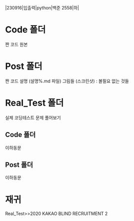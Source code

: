 
|230916|입출력|python|백준 2558|하|



# Code 폴더

짠 코드 원본

# Post 폴더

짠 코드 설명 (설명%.md 파일)
그림들 (스크린샷) : 볼필요 없는 것들

# Real_Test 폴더

실제 코딩테스트 문제 풀어보기

## Code 폴더

이하동문

## Post 폴더

이하동문

# 재귀

Real_Test>>2020 KAKAO BLIND RECRUITMENT 2

